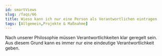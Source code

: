 ```yaml
---
id: smartViews
slug: /faqs/66
title: Wieso kann ich nur eine Person als Verantwortlichen eintragen
tags: [Allgemein,Projekte & Maßnahme]
---
```

Nach unserer Philosophie müssen Verantwortlichkeiten klar geregelt sein. Aus diesem Grund kann es immer nur eine eindeutige Verantwortlichkeit geben.